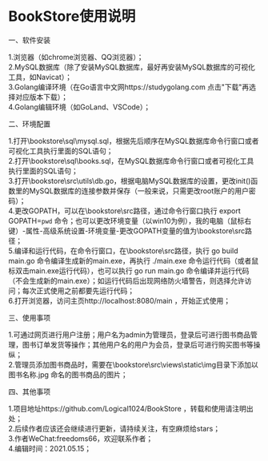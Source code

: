 # BookStore使用说明
一、软件安装  
  
1.浏览器（如chrome浏览器、QQ浏览器）；  
2.MySQL数据库（除了安装MySQL数据库，最好再安装MySQL数据库的可视化工具，如Navicat）；  
3.Golang编译环境（在Go语言中文网https://studygolang.com 点击"下载"再选择对应版本下载）；  
4.Golang编辑环境（如GoLand、VSCode）；  
  
二、环境配置  
  
1.打开\bookstore\sql\mysql.sql，根据先后顺序在MySQL数据库命令行窗口或者可视化工具执行里面的SQL语句；  
2.打开\bookstore\sql\books.sql，在MySQL数据库命令行窗口或者可视化工具执行里面的SQL语句；  
3.打开\bookstore\src\utils\db.go，根据电脑MySQL数据库的设置，更改init()函数里的MySQL数据库的连接参数并保存（一般来说，只需更改root账户的用户密码）；  
4.更改GOPATH，可以在\bookstore\src路径，通过命令行窗口执行 export GOPATH=`pwd` 命令；也可以更改环境变量（以win10为例），我的电脑（鼠标右键）-属性-高级系统设置-环境变量-更改GOPATH变量的值为\bookstore\src路径；  
5.编译和运行代码，在命令行窗口，在\bookstore\src路径，执行 go build main.go 命令编译生成新的main.exe，再执行 ./main.exe  命令运行代码（或者鼠标双击main.exe运行代码），也可以执行 go run main.go  命令编译并运行代码（不会生成新的main.exe）；如运行代码后出现网络防火墙警告，则选择允许访问；每次正式使用之前都要先运行代码；  
6.打开浏览器，访问主页http://localhost:8080/main ，开始正式使用；  
  
三、使用事项  
  
1.可通过网页进行用户注册；用户名为admin为管理员，登录后可进行图书商品管理，图书订单发货等操作；其他用户名的用户为会员，登录后可进行购买图书等操纵；  
2.管理员添加图书商品时，需要在\bookstore\src\views\static\img目录下添加以 图书名称.jpg 命名的图书商品的图片；  
  
四、其他事项  
  
1.项目地址https://github.com/Logical1024/BookStore ，转载和使用请注明出处；  
2.后续作者应该还会继续进行更新，请持续关注，有空麻烦给stars；  
3.作者WeChat:freedoms66，欢迎联系作者；  
4.编辑时间：2021.05.15；
